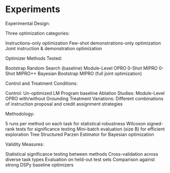 # Experiments

Experimental Design:

Three optimization categories:

Instructions-only optimization
Few-shot demonstrations-only optimization
Joint instruction & demonstration optimization


Optimizer Methods Tested:

Bootstrap Random Search (baseline)
Module-Level OPRO
0-Shot MIPRO
0-Shot MIPRO++
Bayesian Bootstrap
MIPRO (full joint optimization)



Control and Treatment Conditions:

Control: Un-optimized LM Program baseline
Ablation Studies: Module-Level OPRO with/without Grounding
Treatment Variations: Different combinations of instruction proposal and credit assignment strategies

Methodology:

5 runs per method on each task for statistical robustness
Wilcoxon signed-rank tests for significance testing
Mini-batch evaluation (size B) for efficient exploration
Tree Structured Parzen Estimator for Bayesian optimization

Validity Measures:

Statistical significance testing between methods
Cross-validation across diverse task types
Evaluation on held-out test sets
Comparison against strong DSPy baseline optimizers
